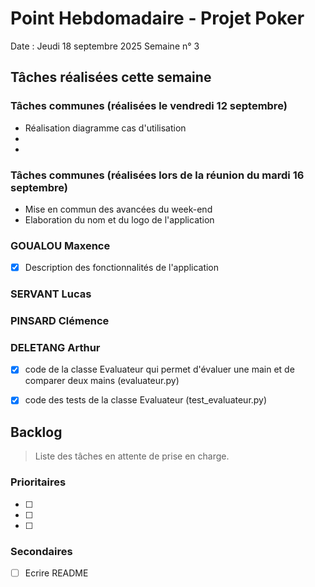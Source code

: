 # Point Hebdomadaire - Projet Poker

Date : Jeudi 18 septembre 2025
Semaine n° 3

## Tâches réalisées cette semaine

### Tâches communes (réalisées le vendredi 12 septembre)

- Réalisation diagramme cas d'utilisation
- 
- 

### Tâches communes (réalisées lors de la réunion du mardi 16 septembre)
- Mise en commun des avancées du week-end
- Elaboration du nom et du logo de l'application

### GOUALOU Maxence
- [x] Description des fonctionnalités de l'application


### SERVANT Lucas


### PINSARD Clémence


### DELETANG Arthur

- [x] code de la classe Evaluateur qui permet d'évaluer une main et de comparer deux mains (evaluateur.py)
- [x] code des tests de la classe Evaluateur (test_evaluateur.py)


## Backlog

> Liste des tâches en attente de prise en charge.

### Prioritaires

- [ ] 
- [ ] 
- [ ] 

### Secondaires

- [ ] Ecrire README